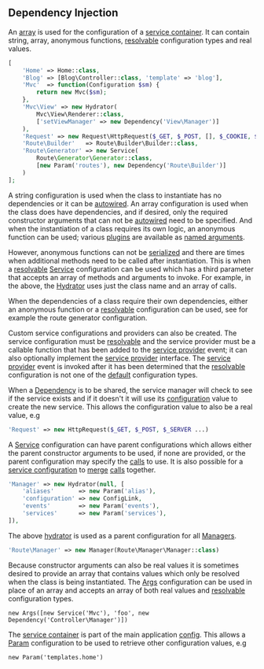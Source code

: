 ## Dependency Injection
An [array](https://github.com/mvc5/framework/blob/master/config/service.php) is used for the configuration of a [service container](https://github.com/mvc5/framework/blob/master/src/Service/Container/Container.php). It can contain string, array, anonymous functions, [resolvable](https://github.com/mvc5/framework/blob/master/src/Service/Resolver/Resolvable.php) configuration types and real values.

```php
[
    'Home' => Home::class,
    'Blog' => [Blog\Controller::class, 'template' => 'blog'],
    'Mvc'  => function(Configuration $sm) {
        return new Mvc($sm);
    },
    'Mvc\View' => new Hydrator(
        Mvc\View\Renderer::class,
        ['setViewManager' => new Dependency('View\Manager')]
    ),    
    'Request' => new Request\HttpRequest($_GET, $_POST, [], $_COOKIE, $_FILES, $_SERVER),
    'Route\Builder'   => Route\Builder\Builder::class,
    'Route\Generator' => new Service(
        Route\Generator\Generator::class,
        [new Param('routes'), new Dependency('Route\Builder')]
    )        
];
```

A string configuration is used when the class to instantiate has no dependencies or it can be [autowired](#constructor-autowiring). An array configuration is used when the class does have dependencies, and if desired, only the required constructor arguments that can not be [autowired](#constructor-autowiring) need to be specified. And when the instantiation of a class requires its own logic, an anonymous function can be used; various [plugins](https://github.com/mvc5/framework/blob/master/config/alias.php) are available as [named arguments](#named-arguments-and-plugins).

However, anonymous functions can not be [serialized](http://php.net/manual/en/function.serialize.php) and there are times when additional methods need to be called after instantiation. This is when a [resolvable](https://github.com/mvc5/framework/blob/master/src/Service/Resolver/Resolvable.php) [Service](https://github.com/mvc5/framework/blob/master/src/Service/Config/Service/Service.php) configuration can be used which has a third parameter that accepts an array of methods and arguments to invoke. For example, in the above, the [Hydrator](https://github.com/mvc5/framework/blob/master/src/Service/Config/Hydrator/Hydrator.php) uses just the class name and an array of calls.
 
When the dependencies of a class require their own dependencies, either an anonymous function or a [resolvable](https://github.com/mvc5/framework/blob/master/src/Service/Resolver/Resolvable.php) configuration can be used, see for example the route generator configuration.

Custom service configurations and providers can also be created. The service configuration must be [resolvable](https://github.com/mvc5/framework/blob/master/src/Service/Resolver/Resolvable.php) and the service provider must be a callable function that has been added to the [service provider](https://github.com/mvc5/framework/blob/master/config/event.php#L45) event; it can also optionally implement the [service provider](https://github.com/mvc5/framework/blob/master/src/Service/Provider/ServiceProvider.php) interface. The [service provider](https://github.com/mvc5/framework/blob/master/config/event.php#L45) event is invoked after it has been determined that the [resolvable](https://github.com/mvc5/framework/blob/master/src/Service/Resolver/Resolvable.php) configuration is not one of the [default](https://github.com/mvc5/framework/tree/master/src/Service/Config) configuration types.  

When a [Dependency](https://github.com/mvc5/framework/blob/master/src/Service/Config/Dependency/Dependency.php) is to be shared, the service manager will check to see if the service exists and if it doesn't it will use its [configuration](https://github.com/mvc5/framework/blob/master/config/service.php) value to create the new service. This allows the configuration value to also be a real value, e.g

```php
'Request' => new HttpRequest($_GET, $_POST, $_SERVER ...)
```
  
A [Service](https://github.com/mvc5/framework/blob/master/src/Service/Config/Configuration.php) configuration can have parent configurations which allows either the parent constructor arguments to be used, if none are provided, or the parent configuration may specify the <a href="https://github.com/mvc5/framework/blob/master/src/Service/Config/Configuration.php#L21">calls</a> to use. It is also possible for a <a href="https://github.com/mvc5/framework/blob/master/src/Service/Config/Configuration.php">service configuration</a> to <a href="https://github.com/mvc5/framework/blob/master/src/Service/Resolver/Resolver.php#L258">merge</a> <a href="https://github.com/mvc5/framework/blob/master/src/Service/Config/Configuration.php#L21">calls</a> together.

```php
'Manager' => new Hydrator(null, [
    'aliases'       => new Param('alias'),
    'configuration' => new ConfigLink,
    'events'        => new Param('events'),
    'services'      => new Param('services'),
]),
```

The above [hydrator](https://github.com/mvc5/framework/blob/master/src/Service/Config/Hydrator/Hydrator.php) is used as a parent configuration for all <a href="https://github.com/mvc5/framework/blob/master/config/service.php#L57">Managers</a>.

```php
'Route\Manager' => new Manager(Route\Manager\Manager::class)
```

Because constructor arguments can also be real values it is sometimes desired to provide an array that contains values which only be resolved when the class is being instantiated. The [Args](https://github.com/mvc5/framework/blob/master/src/Service/Config/Args/Args.php) configuration can be used in place of an array and accepts an array of both real values and [resolvable](https://github.com/mvc5/framework/blob/master/src/Service/Resolver/Resolvable.php) configuration types. 
<pre><code>new Args([new Service('Mvc'), 'foo', new Dependency('Controller\Manager')])</code></pre>

The [service container](https://github.com/mvc5/framework/blob/master/src/Service/Container/Container.php) is part of the main application [config](https://github.com/mvc5/application/blob/master/config/config.php). This allows a [Param](https://github.com/mvc5/framework/blob/master/src/Service/Config/Param/Param.php) configuration to be used to retrieve other configuration values, e.g
 
```
new Param('templates.home')
```

